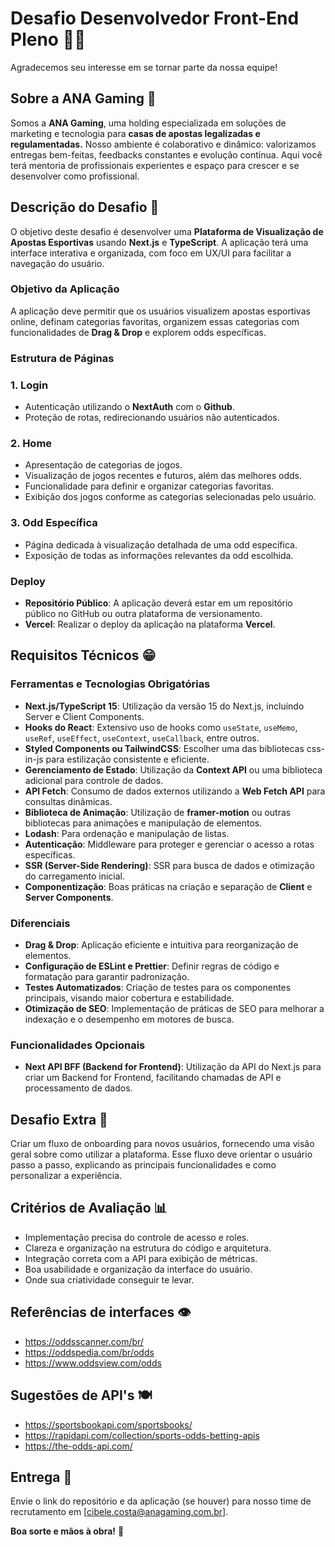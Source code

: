 # Desafio Desenvolvedor Front-End Pleno 👩‍💻

Agradecemos seu interesse em se tornar parte da nossa equipe!

## Sobre a ANA Gaming 🚀

Somos a **ANA Gaming**, uma holding especializada em soluções de marketing e tecnologia para **casas de apostas legalizadas e regulamentadas.** Nosso ambiente é colaborativo e dinâmico: valorizamos entregas bem-feitas, feedbacks constantes e evolução contínua. Aqui você terá mentoria de profissionais experientes e espaço para crescer e se desenvolver como profissional.

## Descrição do Desafio 📰

O objetivo deste desafio é desenvolver uma **Plataforma de Visualização de Apostas Esportivas** usando **Next.js** e **TypeScript**. A aplicação terá uma interface interativa e organizada, com foco em UX/UI para facilitar a navegação do usuário.

### Objetivo da Aplicação

A aplicação deve permitir que os usuários visualizem apostas esportivas online, definam categorias favoritas, organizem essas categorias com funcionalidades de **Drag & Drop** e explorem odds específicas.

### Estrutura de Páginas

### 1. Login

- Autenticação utilizando o **NextAuth** com o **Github**.
- Proteção de rotas, redirecionando usuários não autenticados.

### 2. Home

- Apresentação de categorias de jogos.
- Visualização de jogos recentes e futuros, além das melhores odds.
- Funcionalidade para definir e organizar categorias favoritas.
- Exibição dos jogos conforme as categorias selecionadas pelo usuário.

### 3. Odd Específica

- Página dedicada à visualização detalhada de uma odd específica.
- Exposição de todas as informações relevantes da odd escolhida.

### Deploy

- **Repositório Público**: A aplicação deverá estar em um repositório público no GitHub ou outra plataforma de versionamento.
- **Vercel**: Realizar o deploy da aplicação na plataforma **Vercel**.

## Requisitos Técnicos 😁

### Ferramentas e Tecnologias Obrigatórias

- **Next.js/TypeScript 15**: Utilização da versão 15 do Next.js, incluindo Server e Client Components.
- **Hooks do React**: Extensivo uso de hooks como `useState`, `useMemo`, `useRef`, `useEffect`, `useContext`, `useCallback`, entre outros.
- **Styled Components ou TailwindCSS**: Escolher uma das bibliotecas css-in-js para estilização consistente e eficiente.
- **Gerenciamento de Estado**: Utilização da **Context API** ou uma biblioteca adicional para controle de dados.
- **API Fetch**: Consumo de dados externos utilizando a **Web Fetch API** para consultas dinâmicas.
- **Biblioteca de Animação**: Utilização de **framer-motion** ou outras bibliotecas para animações e manipulação de elementos.
- **Lodash**: Para ordenação e manipulação de listas.
- **Autenticação**: Middleware para proteger e gerenciar o acesso a rotas específicas.
- **SSR (Server-Side Rendering)**: SSR para busca de dados e otimização do carregamento inicial.
- **Componentização**: Boas práticas na criação e separação de **Client** e **Server Components**.

### Diferenciais

- **Drag & Drop**: Aplicação eficiente e intuitiva para reorganização de elementos.
- **Configuração de ESLint e Prettier**: Definir regras de código e formatação para garantir padronização.
- **Testes Automatizados**: Criação de testes para os componentes principais, visando maior cobertura e estabilidade.
- **Otimização de SEO**: Implementação de práticas de SEO para melhorar a indexação e o desempenho em motores de busca.

### Funcionalidades Opcionais

- **Next API BFF (Backend for Frontend)**: Utilização da API do Next.js para criar um Backend for Frontend, facilitando chamadas de API e processamento de dados.

## Desafio Extra 🏹

Criar um fluxo de onboarding para novos usuários, fornecendo uma visão geral sobre como utilizar a plataforma. Esse fluxo deve orientar o usuário passo a passo, explicando as principais funcionalidades e como personalizar a experiência.

## Critérios de Avaliação 📊

- Implementação precisa do controle de acesso e roles.
- Clareza e organização na estrutura do código e arquitetura.
- Integração correta com a API para exibição de métricas.
- Boa usabilidade e organização da interface do usuário.
- Onde sua criatividade conseguir te levar.

## Referências de interfaces 👁️

- https://oddsscanner.com/br/
- https://oddspedia.com/br/odds
- https://www.oddsview.com/odds

## Sugestões de API's 🍽️

- https://sportsbookapi.com/sportsbooks/
- https://rapidapi.com/collection/sports-odds-betting-apis
- https://the-odds-api.com/

## Entrega 🚚

Envie o link do repositório e da aplicação (se houver) para nosso time de recrutamento em [cibele.costa@anagaming.com.br].

**Boa sorte e mãos à obra!** 🚀